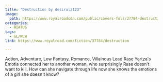 ```yaml
---
title: "Destruction by desirulz123"
image:
  path: https://www.royalroadcdn.com/public/covers-full/37784-destruction.jpg
categories:
  - HIATUS
tags:
  - GL/WLW
link: https://www.royalroad.com/fiction/37784/destruction

---
```

Action, Adventure, Low Fantasy, Romance, Villainous Lead
Rase Yartza's Emotia connected her to another woman, who surprisingly Rase doesn't want to kill. How can she navigate through life now she knows the emotions of a girl she doesn't know?